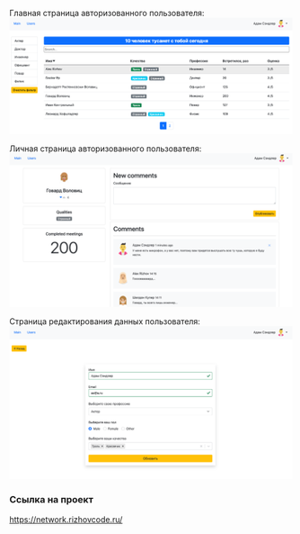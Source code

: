 Главная страница авторизованного пользователя:
![Изображение](./server/img/01.png)

Личная страница авторизованного пользователя:
![Изображение](./server/img/02.png)

Страница редактирования данных пользователя:
![Изображение](./server/img/03.png)

### Ссылка на проект

https://network.rizhovcode.ru/
